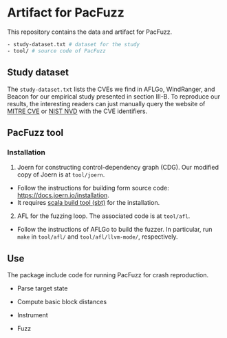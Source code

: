 # Artifact for PacFuzz
This repository contains the data and artifact for PacFuzz.

```sh
- study-dataset.txt # dataset for the study
- tool/ # source code of PacFuzz
```

## Study dataset
The `study-dataset.txt` lists the CVEs we find in AFLGo, WindRanger, and Beacon for our empirical study presented in section III-B.
To reproduce our results, the interesting readers can just manually query the website of [MITRE CVE](https://cve.mitre.org/index.html) or [NIST NVD](https://cve.mitre.org/index.html) with the CVE identifiers.

## PacFuzz tool
### Installation
1. Joern for constructing control-dependency graph (CDG). Our modified copy of Joern is at `tool/joern`.
- Follow the instructions for building form source code: https://docs.joern.io/installation.
- It requires [scala build tool (sbt)](https://www.scala-sbt.org/download.html) for the installation.

2. AFL for the fuzzing loop. The associated code is at `tool/afl`.
- Follow the instructions of AFLGo to build the fuzzer. In particular, run `make` in `tool/afl/` and `tool/afl/llvm-mode/`, respectively.

## Use
The package include code for running PacFuzz for crash reproduction.
- Parse target state

- Compute basic block distances

- Instrument

- Fuzz


